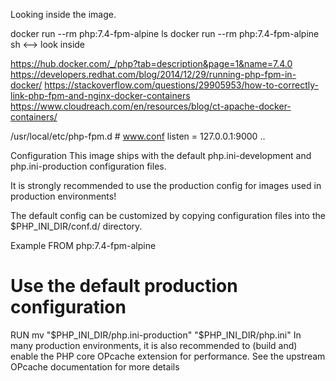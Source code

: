 
Looking inside the image. 

docker run --rm  php:7.4-fpm-alpine ls 
docker run --rm  php:7.4-fpm-alpine sh  <--> look inside

https://hub.docker.com/_/php?tab=description&page=1&name=7.4.0
https://developers.redhat.com/blog/2014/12/29/running-php-fpm-in-docker/
https://stackoverflow.com/questions/29905953/how-to-correctly-link-php-fpm-and-nginx-docker-containers
https://www.cloudreach.com/en/resources/blog/ct-apache-docker-containers/




/usr/local/etc/php-fpm.d # www.conf 
listen = 127.0.0.1:9000 .. 

Configuration
This image ships with the default php.ini-development and php.ini-production configuration files.

It is strongly recommended to use the production config for images used in production environments!

The default config can be customized by copying configuration files into the $PHP_INI_DIR/conf.d/ directory.

Example
FROM php:7.4-fpm-alpine

# Use the default production configuration
RUN mv "$PHP_INI_DIR/php.ini-production" "$PHP_INI_DIR/php.ini"
In many production environments, it is also recommended to (build and) enable the PHP core OPcache extension for performance. See the upstream OPcache documentation for more details



